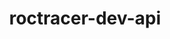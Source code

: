 ---
title: "roctracer-dev-api"
layout: cache
categories: [package, develop-2024-01-14]
meta: {"versions": ["5.4.3", "5.7.1"], "compilers": ["gcc@=11.3.0", "gcc@=11.4.0"], "oss": ["ubuntu20.04", "ubuntu22.04"], "platforms": ["linux"], "targets": ["x86_64_v3"], "stacks": ["e4s", "ml-linux-x86_64-rocm", "root"], "num_specs": 3, "num_specs_by_stack": {"e4s": 2, "root": 3, "ml-linux-x86_64-rocm": 1}}
spec_details: [{"hash": "wuwrti64fquoat2qujnr5modi2ibgne4", "compiler": "gcc@=11.4.0", "versions": ["5.7.1"], "os": "ubuntu20.04", "platform": "linux", "target": "x86_64_v3", "variants": ["build_system=generic"], "stacks": ["e4s", "root"], "size": "-", "tarball": "https://binaries.spack.io/releases/develop-2024-01-14/build_cache/linux-ubuntu20.04-x86_64_v3/gcc-11.4.0/roctracer-dev-api-5.7.1/linux-ubuntu20.04-x86_64_v3-gcc-11.4.0-roctracer-dev-api-5.7.1-wuwrti64fquoat2qujnr5modi2ibgne4.spack"}, {"hash": "xcma4ped6ce2omdyr77ucfbtubkf3nio", "compiler": "gcc@=11.4.0", "versions": ["5.4.3"], "os": "ubuntu20.04", "platform": "linux", "target": "x86_64_v3", "variants": ["build_system=generic"], "stacks": ["e4s", "root"], "size": "-", "tarball": "https://binaries.spack.io/releases/develop-2024-01-14/build_cache/linux-ubuntu20.04-x86_64_v3/gcc-11.4.0/roctracer-dev-api-5.4.3/linux-ubuntu20.04-x86_64_v3-gcc-11.4.0-roctracer-dev-api-5.4.3-xcma4ped6ce2omdyr77ucfbtubkf3nio.spack"}, {"hash": "3dnkirzqmyytkdfe5mtmowjrb4x3yo7p", "compiler": "gcc@=11.3.0", "versions": ["5.7.1"], "os": "ubuntu22.04", "platform": "linux", "target": "x86_64_v3", "variants": ["build_system=generic"], "stacks": ["root", "ml-linux-x86_64-rocm"], "size": "-", "tarball": "https://binaries.spack.io/releases/develop-2024-01-14/build_cache/linux-ubuntu22.04-x86_64_v3/gcc-11.3.0/roctracer-dev-api-5.7.1/linux-ubuntu22.04-x86_64_v3-gcc-11.3.0-roctracer-dev-api-5.7.1-3dnkirzqmyytkdfe5mtmowjrb4x3yo7p.spack"}]
---